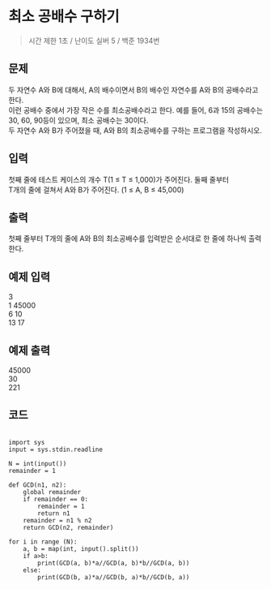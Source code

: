 최소 공배수 구하기
=======
> 시간 제한 1초 / 난이도 실버 5 / 백준 1934번

문제
--------
두 자연수 A와 B에 대해서, A의 배수이면서 B의 배수인 자연수를 A와 B의 공배수라고 한다.  
이런 공배수 중에서 가장 작은 수를 최소공배수라고 한다. 예를 들어, 6과 15의 공배수는    
30, 60, 90등이 있으며, 최소 공배수는 30이다.  
두 자연수 A와 B가 주어졌을 때, A와 B의 최소공배수를 구하는 프로그램을 작성하시오.

입력
---------
첫째 줄에 테스트 케이스의 개수 T(1 ≤ T ≤ 1,000)가 주어진다. 둘째 줄부터   
T개의 줄에 걸쳐서 A와 B가 주어진다. (1 ≤ A, B ≤ 45,000)


출력
---------
첫째 줄부터 T개의 줄에 A와 B의 최소공배수를 입력받은 순서대로 한 줄에 하나씩 출력한다.

예제 입력
-----
3  
1 45000  
6 10  
13 17  

예제 출력
-----
45000  
30  
221

코드
---------
<pre>
  <code>
import sys
input = sys.stdin.readline

N = int(input())
remainder = 1

def GCD(n1, n2):
    global remainder
    if remainder == 0:
        remainder = 1
        return n1
    remainder = n1 % n2
    return GCD(n2, remainder)

for i in range (N):
    a, b = map(int, input().split())
    if a>b:
        print(GCD(a, b)*a//GCD(a, b)*b//GCD(a, b))
    else:
        print(GCD(b, a)*a//GCD(b, a)*b//GCD(b, a))
    
  </code>
</pre>
